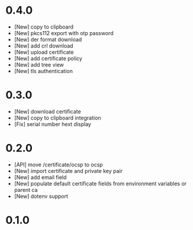 # 0.4.0

- [New] copy to clipboard
- [New] pkcs112 export with otp password
- [New] der format download
- [New] add crl download
- [New] upload certificate
- [New] add certificate policy
- [New] add tree view
- [New] tls authentication

# 0.3.0

- [New] download certificate
- [New] copy to clipboard integration
- [Fix] serial number hext display

# 0.2.0

- [API] move /certificate/ocsp to ocsp
- [New] import certificate and private key pair
- [New] add email field
- [New] populate default certificate fields from environment variables or parent ca
- [New] dotenv support

# 0.1.0
